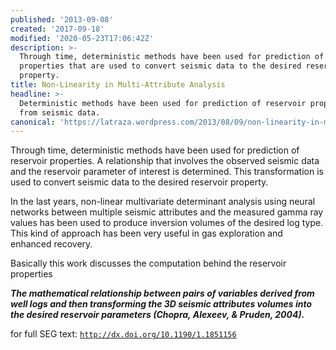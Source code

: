```yaml
---
published: '2013-09-08'
created: '2017-09-18'
modified: '2020-05-23T17:06:42Z'
description: >-
  Through time, deterministic methods have been used for prediction of reservoir
  properties that are used to convert seismic data to the desired reservoir
  property.
title: Non-Linearity in Multi-Attribute Analysis
headline: >-
  Deterministic methods have been used for prediction of reservoir properties
  from seismic data.
canonical: 'https://latraza.wordpress.com/2013/08/09/non-linearity-in-multi-attribute-analysis/'
---
```



Through time, deterministic methods have been used for prediction of reservoir properties. A relationship that involves the observed seismic data and the reservoir parameter of interest is determined. This transformation is used to convert seismic data to the desired reservoir property.

In the last years, non-linear multivariate determinant analysis using neural networks between multiple seismic attributes and the measured gamma ray values has been used to produce inversion volumes of the desired log type. This kind of approach has been very useful in gas exploration and enhanced recovery.

Basically this work discusses the computation behind the reservoir properties

**_The mathematical relationship between pairs of variables derived from well logs and then transforming the 3D seismic attributes volumes into the desired reservoir parameters (Chopra, Alexeev, & Pruden, 2004)._**

for full SEG text: [`http://dx.doi.org/10.1190/1.1851156`](http://dx.doi.org/10.1190/1.1851156)
